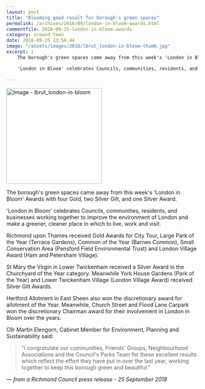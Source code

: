 ```yaml
---
layout: post
title: "Blooming good result for borough's green spaces"
permalink: /archives/2018/09/london-in-bloom-awards.html
commentfile: 2018-09-25-london-in-bloom-awards
category: around_town
date: 2018-09-25 13:56:44
image: "/assets/images/2018/lbrut_london-in-bloom-thumb.jpg"
excerpt: |
    The borough's green spaces came away from this week's 'London in Bloom' Awards with four Gold, two Silver Gilt, and one Silver Award.

    'London in Bloom' celebrates Councils, communities, residents, and businesses working together to improve the environment of London and make a greener, cleaner place in which to live, work and visit.

---
```


<a href="/assets/images/2018/lbrut_london-in-bloom.jpg" title="Click for a larger image"><img src="/assets/images/2018/lbrut_london-in-bloom-thumb.jpg" width="250" alt="Image - lbrut_london-in-bloom"  class="photo right"/></a>

The borough's green spaces came away from this week's 'London in Bloom' Awards with four Gold, two Silver Gilt, and one Silver Award.

'London in Bloom' celebrates Councils, communities, residents, and businesses working together to improve the environment of London and make a greener, cleaner place in which to live, work and visit.

Richmond upon Thames received Gold Awards for City Tour, Large Park of the Year (Terrace Gardens), Common of the Year (Barnes Common), Small Conservation Area (Pensford Field Environmental Trust) and London Village Award (Ham and Petersham Village).

St Mary the Virgin in Lower Twickenham received a Silver Award in the Churchyard of the Year category. Meanwhile York House Gardens (Park of the Year) and Lower Twickenham Village (London Village Award) received Silver Gilt Awards.

Hertford Allotment in East Sheen also won the discretionary award for allotment of the Year. Meanwhile, Church Street and Flood Lane Carpark won the discretionary Chairman award for their involvement in London in Bloom over the years.

Cllr Martin Elengorn, Cabinet Member for Environment, Planning and Sustainability said:

> "I congratulate our communities, Friends' Groups, Neighbourhood Associations and the Council's Parks Team for these excellent results which reflect the effort they have put in over the last year, working together to keep this borough green and beautiful."

<cite>&mdash; from a Richmond Council press release - 25 September 2018</cite>
